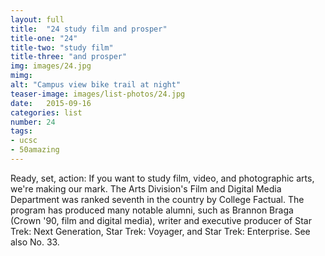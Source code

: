 ```yaml
---
layout: full
title:  "24 study film and prosper"
title-one: "24"
title-two: "study film"
title-three: "and prosper"
img: images/24.jpg
mimg: 
alt: "Campus view bike trail at night"
teaser-image: images/list-photos/24.jpg
date:   2015-09-16
categories: list
number: 24
tags:
- ucsc
- 50amazing
---
```

Ready, set, action: If you want to study film, video, and photographic arts, we're making our mark. The Arts Division's Film and Digital Media Department was ranked seventh in the country by College Factual. The program has produced many notable alumni, such as Brannon Braga (Crown '90, film and digital media), writer and executive producer of Star Trek: Next Generation, Star Trek: Voyager, and Star Trek: Enterprise. See also No. 33. 
